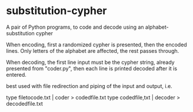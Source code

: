 # substitution-cypher
A pair of Python programs, to code and decode using an alphabet-substitution cypher

When encoding, first a randomized cypher is presented, then the encoded lines.   Only letters of the alphabet are affected, the rest passes through.

When decoding, the first line input must be the cypher string, already presented from "coder.py", then each line is printed decoded after it is entered.

best used with file redirection and piping of the input and output, i.e.

type filetocode.txt | coder > codedfile.txt
type codedfile,txt | decoder > decodedfile.txt
